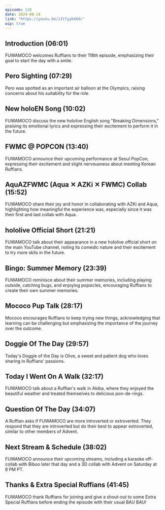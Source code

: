 ```yaml
---
episode: 118
date: 2024-08-14
link: "https://youtu.be/iItfyykkRdc"
wip: true
---
```


## Introduction (06:01)

FUWAMOCO welcomes Ruffians to their 118th episode, emphasizing their goal to start the day with a smile.

## Pero Sighting (07:29)

Pero was spotted as an important air balloon at the Olympics, raising concerns about his suitability for the role.

## New holoEN Song (10:02)

FUWAMOCO discuss the new hololive English song "Breaking Dimensions," praising its emotional lyrics and expressing their excitement to perform it in the future.

## FWMC @ POPCON (13:40)

FUWAMOCO announce their upcoming performance at Seoul PopCon, expressing their excitement and slight nervousness about meeting Korean Ruffians.

## AquAZFWMC (Aqua ✕ AZKi ✕ FWMC) Collab (15:52)

FUWAMOCO share their joy and honor in collaborating with AZKi and Aqua, highlighting how meaningful the experience was, especially since it was their first and last collab with Aqua.

## hololive Official Short (21:21)

FUWAMOCO talk about their appearance in a new hololive official short on the main YouTube channel, noting its comedic nature and their excitement to try more skits in the future.

## Bingo: Summer Memory (23:39)

FUWAMOCO reminisce about their summer memories, including playing outside, catching bugs, and enjoying popsicles, encouraging Ruffians to create their own summer memories.

## Mococo Pup Talk (28:17)

Mococo encourages Ruffians to keep trying new things, acknowledging that learning can be challenging but emphasizing the importance of the journey over the outcome.

## Doggie Of The Day (29:57)

Today's Doggie of the Day is Olive, a sweet and patient dog who loves sharing in Ruffians' passions.

## Today I Went On A Walk (32:17)

FUWAMOCO talk about a Ruffian's walk in Akiba, where they enjoyed the beautiful weather and treated themselves to delicious pon-de-rings.

## Question Of The Day (34:07)

A Ruffian asks if FUWAMOCO are more introverted or extroverted. They respond that they are introverted but do their best to appear extroverted, similar to other members of Advent.

## Next Stream & Schedule (38:02)

FUWAMOCO announce their upcoming streams, including a karaoke off-collab with Biboo later that day and a 3D collab with Advent on Saturday at 8 PM PT.

## Thanks & Extra Special Ruffians (41:45)

FUWAMOCO thank Ruffians for joining and give a shout-out to some Extra Special Ruffians before ending the episode with their usual BAU BAU!
